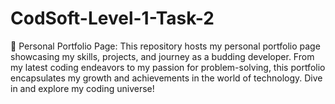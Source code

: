 # CodSoft-Level-1-Task-2
🚀 Personal Portfolio Page: This repository hosts my personal portfolio page showcasing my skills, projects, and journey as a budding developer. From my latest coding endeavors to my passion for problem-solving, this portfolio encapsulates my growth and achievements in the world of technology. Dive in and explore my coding universe!
